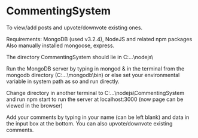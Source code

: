 # CommentingSystem
To view/add posts and upvote/downvote existing ones.

Requirements: MongoDB (used v3.2.4), NodeJS and related npm packages
Also manually installed mongoose, express.

The directory CommentingSystem should lie in C:\...\nodejs\

Run the MongoDB server by typing in
    mongod &
in the terminal from the mongodb directory (C:\...\mongodb\bin) or else set your environmental variable in system path as so and run directly.

Change directory in another terminal to C:\...\nodejs\CommentingSystem and run
    npm start
to run the server at localhost:3000 (now page can be viewed in the browser)

Add your comments by typing in your name (can be left blank) and data in the input box at the bottom.
You can also upvote/downvote existing comments.
